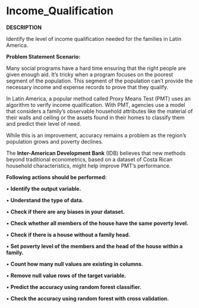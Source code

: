 # Income_Qualification


**DESCRIPTION**

Identify the level of income qualification needed for the families in Latin America.


**Problem Statement Scenario:**

Many social programs have a hard time ensuring that the right people are given enough aid. It’s tricky when a program focuses on the poorest segment of the population. This segment of the population can’t provide the necessary income and expense records to prove that they qualify.

In Latin America, a popular method called Proxy Means Test (PMT) uses an algorithm to verify income qualification. With PMT, agencies use a model that considers a family’s observable household attributes like the material of their walls and ceiling or the assets found in their homes to
classify them and predict their level of need.

While this is an improvement, accuracy remains a problem as the region’s population grows and poverty declines.

The **Inter-American Development Bank** (IDB) believes that new methods beyond traditional econometrics, based on a dataset of Costa Rican household characteristics, might help improve PMT’s performance.



**Following actions should be performed:**


•	**Identify the output variable.**

•	**Understand the type of data.**

•	**Check if there are any biases in your dataset.**

•	**Check whether all members of the house have the same poverty level.**

•	**Check if there is a house without a family head.**

•	**Set poverty level of the members and the head of the house within a family.**

•	**Count how many null values are existing in columns.**

•	**Remove null value rows of the target variable.**

•	**Predict the accuracy using random forest classifier.**

•	**Check the accuracy using random forest with cross validation.**

